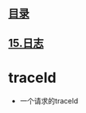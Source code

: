 ## [目录](https://github.com/jhq0113/yafr/blob/master/docs/index.md)

## [15.日志](https://github.com/jhq0113/yafr/blob/master/docs/yaf/15.日志.md)

# traceId

* 一个请求的traceId

